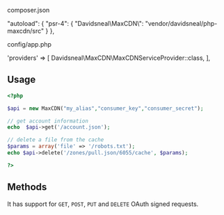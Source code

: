 composer.json

"autoload": {
    "psr-4": {
        "Davidsneal\\MaxCDN\\": "vendor/davidsneal/php-maxcdn/src"
    }
},

config/app.php

'providers' => [
    Davidsneal\MaxCDN\MaxCDNServiceProvider::class,
],
 
## Usage
```php
<?php

$api = new MaxCDN("my_alias","consumer_key","consumer_secret");

// get account information
echo  $api->get('/account.json');

// delete a file from the cache
$params = array('file' => '/robots.txt');
echo $api->delete('/zones/pull.json/6055/cache', $params);

?>
```

## Methods

It has support for `GET`, `POST`, `PUT` and `DELETE` OAuth signed requests.
